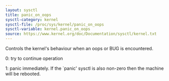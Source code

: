```yaml
---
layout: sysctl
title: panic_on_oops
sysctl-category: kernel
sysctl-file: /proc/sys/kernel/panic_on_oops
sysctl-variable: kernel.panic_on_oops
source: https://www.kernel.org/doc/Documentation/sysctl/kernel.txt
---
```


Controls the kernel's behaviour when an oops or BUG is encountered.

0: try to continue operation

1: panic immediately.  If the `panic' sysctl is also non-zero then the
   machine will be rebooted.

